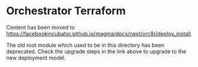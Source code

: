 # Orchestrator Terraform

Content has been moved to
https://facebookincubator.github.io/magma/docs/next/orc8r/deploy_install.

The old root module which used to be in this directory has been deprecated.
Check the upgrade steps in the link above to upgrade to the new deployment
model.
